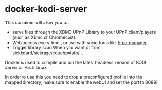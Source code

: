 # docker-kodi-server

This container will allow you to:
* serve files through the XBMC UPnP Library to your UPnP client/players (such as Xbmc or Chromecast).
* Web access every time , or use with some tools like [htpc-manager](http://htpc.io/)
* Trigger library scan When you want or from sickbeard/sickrage/couchpotato/...

Docker is used to compile and run the latest headless version of KODI Jarvis on Arch Linux.

In order to use this you need to drop a preconfigured profile into the mapped directory, make sure to enable the webUI and set the port to 8089!
